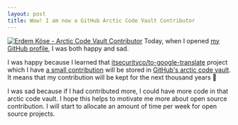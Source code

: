 ```yaml
---
layout: post
title: Wow! I am now a GitHub Arctic Code Vault Contributor
---
```



[![Erdem Köse - Arctic Code Vault Contributor](/Users/erdemkose/Documents/Code-Personal/erdemkose.github.io/images/erdemkose-github-arctic-code-vault-contributor.png)](https://github.com/erdemkose)
Today, when I opened [my GitHub profile](https://github.com/erdemkose), I was both happy and sad.

I was happy because I learned that [itsecurityco/to-google-translate](https://github.com/itsecurityco/to-google-translate) project which I have [a small contribution](https://github.com/itsecurityco/to-google-translate/pull/75) will be stored in [GitHub's arctic code vault](https://archiveprogram.github.com/).
It means that my contribution will be kept for the next thousand years 🤩

I was sad because if I had contributed more, I could have more code in that arctic code vault.
I hope this helps to motivate me more about open source contribution.
I will start to allocate an amount of time per week for open source projects. 
